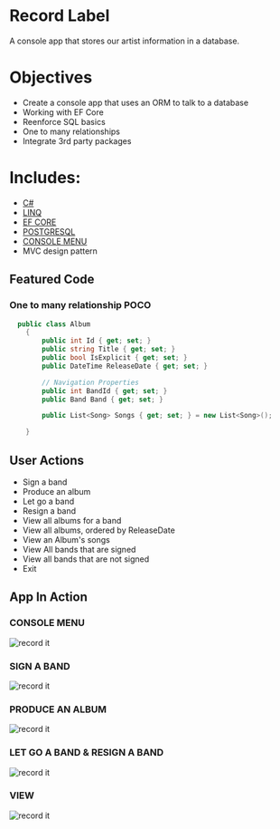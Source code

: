 # Record Label

A console app that stores our artist information in a database.

# Objectives

- Create a console app that uses an ORM to talk to a database
- Working with EF Core
- Reenforce SQL basics
- One to many relationships
- Integrate 3rd party packages

# Includes: 

- [C#](https://docs.microsoft.com/en-us/dotnet/csharp/)
- [LINQ](https://docs.microsoft.com/en-us/dotnet/csharp/programming-guide/concepts/linq/)
- [EF CORE](https://docs.microsoft.com/en-us/ef/core/)
- [POSTGRESQL](https://www.postgresql.org/)
- [CONSOLE MENU](https://www.nuget.org/packages/ConsoleMenu-simple/)
- MVC design pattern

## Featured Code

### One to many relationship POCO

```C#
  public class Album
    {
        public int Id { get; set; }
        public string Title { get; set; }
        public bool IsExplicit { get; set; }
        public DateTime ReleaseDate { get; set; }

        // Navigation Properties
        public int BandId { get; set; }
        public Band Band { get; set; }

        public List<Song> Songs { get; set; } = new List<Song>();

    }
 ```
 
## User Actions

- Sign a band
- Produce an album
- Let go a band
- Resign a band
- View all albums for a band
- View all albums, ordered by ReleaseDate
- View an Album's songs
- View All bands that are signed
- View all bands that are not signed
- Exit

## App In Action

### CONSOLE MENU
![record it](http://g.recordit.co/IQAXEJN0TA.gif)

### SIGN A BAND
![record it](http://g.recordit.co/AYF7TqzAcO.gif)

### PRODUCE AN ALBUM
![record it](http://g.recordit.co/g9LVmhZGZP.gif)

### LET GO A BAND & RESIGN A BAND
![record it](http://g.recordit.co/ZiwszBUqer.gif)

### VIEW
![record it](http://g.recordit.co/R6CztbO3Ej.gif)

